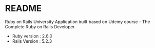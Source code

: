# README

Ruby on Rails University Application built based on Udemy course - The Complete Ruby on Rails Developer.
* Ruby version : 2.6.0
* Rails Version : 5.2.3

